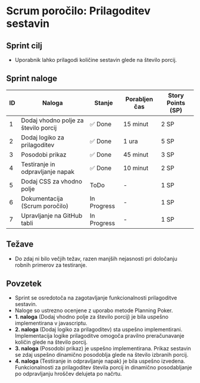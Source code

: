 # Scrum poročilo: Prilagoditev sestavin

## Sprint cilj
- Uporabnik lahko prilagodi količine sestavin glede na število porcij.

## Sprint naloge

| **ID** | **Naloga**                              | **Stanje**    | **Porabljen čas** | **Story Points (SP)** |
|--------|-----------------------------------------|---------------|-------------------|------------------------|
| 1      | Dodaj vhodno polje za število porcij    | ✅ Done       | 15 minut          | 2 SP                  |
| 2      | Dodaj logiko za prilagoditev            | ✅ Done       | 1  ura            | 5 SP                  |
| 3      | Posodobi prikaz                         | ✅ Done       | 45 minut          | 3 SP                  |
| 4      | Testiranje in odpravljanje napak        | ✅ Done       | 10 minut          | 2 SP                  |
| 5      | Dodaj CSS za vhodno polje               | ToDo          | -                 | 1 SP                  |
| 6      | Dokumentacija (Scrum poročilo)          | In Progress   | -                 | 1 SP                  |
| 7      | Upravljanje na GitHub tabli             | In Progress   | -                 | 1 SP                  |

## Težave
- Do zdaj ni bilo večjih težav, razen manjših nejasnosti pri določanju robnih primerov za testiranje.

## Povzetek
- Sprint se osredotoča na zagotavljanje funkcionalnosti prilagoditve sestavin.
- Naloge so ustrezno ocenjene z uporabo metode Planning Poker.
- **1. naloga** (Dodaj vhodno polje za število porcij) je bila uspešno implementirana v javascriptu.
- **2. naloga** (Dodaj logiko za prilagoditev) sta uspešno implementirani. Implementacija logike prilagoditve omogoča pravilno preračunavanje količin glede na število porcij.
- **3. naloga** (Posodobi prikaz) je uspešno implementirana. Prikaz sestavin se zdaj uspešno dinamično posodoblja glede na število izbranih porcij.
- **4. naloga** (Testiranje in odpravljanje napak) je bila uspešno izvedena. Funkcionalnosti za prilagoditev števila porcij in dinamično posodabljanje po odpravljanju hroščev delujeta po načrtu.
